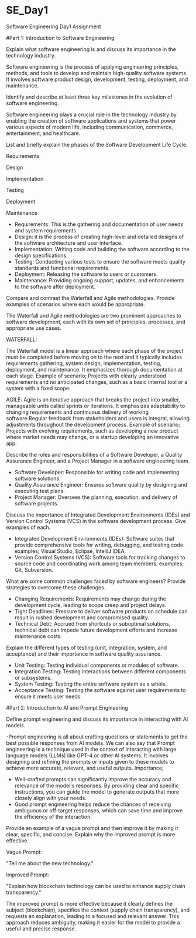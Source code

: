 # SE_Day1
Software Engineering Day1 Assignment

#Part 1: Introduction to Software Engineering

Explain what software engineering is and discuss its importance in the technology industry.

Software engineering is the process of applying engineering principles, methods, and tools to develop and maintain high-quality software systems. It involves software product design, development, testing, deployment, and maintenance.

Identify and describe at least three key milestones in the evolution of software engineering.

Software engineering plays a crucial role in the technology industry by enabling the creation of software applications and systems that power various aspects of modern life, including communication, commerce, entertainment, and healthcare.

List and briefly explain the phases of the Software Development Life Cycle.

Requirements

Design

Implementation

Testing

Deployment

Maintenance

  - Requirements: This is the gathering and documentation of user needs and system requirements.
  - Design: it is the process of creating high-level and detailed designs of the software architecture and user interface.
  - Implementation: Writing code and building the software according to the design specifications.
  - Testing: Conducting various tests to ensure the software meets quality standards and functional requirements.
  - Deployment: Releasing the software to users or customers.
  - Maintenance: Providing ongoing support, updates, and enhancements to the software after deployment.

Compare and contrast the Waterfall and Agile methodologies. Provide examples of scenarios where each would be appropriate.

The Waterfall and Agile methodologies are two prominent approaches to software development, each with its own set of principles, processes, and appropriate use cases. 

WATERFALL: 

The Waterfall model is a linear approach where each phase of the project must be completed before moving on to the next and it typically includes requirements gathering, system design, implementation, testing, deployment, and maintenance. It emphasizes thorough documentation at each stage.
Example of scenario; Projects with clearly understood requirements and no anticipated changes, such as a basic internal tool or a system with a fixed scope.

AGILE:
Agile is an iterative approach that breaks the project into smaller, manageable units called sprints or iterations. It emphasizes adaptability to changing requirements and continuous delivery of working software.Regular feedback from stakeholders and users is integral, allowing adjustments throughout the development process.
Example of scenario; Projects with evolving requirements, such as developing a new product where market needs may change, or a startup developing an innovative app.

Describe the roles and responsibilities of a Software Developer, a Quality Assurance Engineer, and a Project Manager in a software engineering team.

  - Software Developer: Responsible for writing code and implementing software solutions.
  - Quality Assurance Engineer: Ensures software quality by designing and executing test plans.
  - Project Manager: Oversees the planning, execution, and delivery of software projects.
 
Discuss the importance of Integrated Development Environments (IDEs) and Version Control Systems (VCS) in the software development process. Give examples of each.

 - Integrated Development Environments (IDEs): Software suites that provide comprehensive tools for writing, debugging, and testing code. examples; Visual Studio, Eclipse, IntelliJ IDEA.
 - Version Control Systems (VCS): Software tools for tracking changes to source code and coordinating work among team members. examples; Git, Subversion.
 
What are some common challenges faced by software engineers? Provide strategies to overcome these challenges.

 - Changing Requirements: Requirements may change during the development cycle, leading to scope creep and project delays.
  - Tight Deadlines: Pressure to deliver software products on schedule can result in rushed development and compromised quality.
  - Technical Debt: Accrued from shortcuts or suboptimal solutions, technical debt can impede future development efforts and increase maintenance costs.


Explain the different types of testing (unit, integration, system, and acceptance) and their importance in software quality assurance.

  - Unit Testing: Testing individual components or modules of software.
  - Integration Testing: Testing interactions between different components or subsystems.
  - System Testing: Testing the entire software system as a whole.
  - Acceptance Testing: Testing the software against user requirements to ensure it meets user needs.


#Part 2: Introduction to AI and Prompt Engineering


Define prompt engineering and discuss its importance in interacting with AI models.

-Prompt engineering is all about crafting questions or statements to get the best possible responses from AI models. We can also say that Prompt engineering is a technique used in the context of interacting with large language models (LLMs) like GPT-4 or other AI systems. It involves designing and refining the prompts or inputs given to these models to achieve more accurate, relevant, and useful outputs.
Importance; 
- Well-crafted prompts can significantly improve the accuracy and relevance of the model's responses. By providing clear and specific instructions, you can guide the model to generate outputs that more closely align with your needs.
- Good prompt engineering helps reduce the chances of receiving ambiguous or off-target responses, which can save time and improve the efficiency of the interaction.

Provide an example of a vague prompt and then improve it by making it clear, specific, and concise. Explain why the improved prompt is more effective.

Vague Prompt:

"Tell me about the new technology."

Improved Prompt:

"Explain how blockchain technology can be used to enhance supply chain transparency."

The improved prompt is more effective because it clearly defines the subject (blockchain), specifies the context (supply chain transparency), and requests an explanation, leading to a focused and relevant answer. This approach reduces ambiguity, making it easier for the model to provide a useful and precise response.
